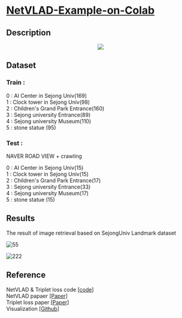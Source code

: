 # [NetVLAD-Example-on-Colab](https://github.com/socome/NetVLAD-Example-on-Colab/blob/master/NetVLAD_manual.ipynb)

## Description

<p align="center">
<img src="https://user-images.githubusercontent.com/44772344/58701146-24cdf800-83dd-11e9-924d-4e5e247bfec3.png">
</p>


## Dataset

### Train : 
0 : AI Center in Sejong Univ(169) </br>
1 : Clock tower in Sejong Univ(98)</br>
2 : Children's Grand Park Entrance(160)</br>
3 : Sejong university Entrance(89)</br>
4 : Sejong university Museum(110)</br>
5 : stone statue (95)</br>

### Test :
NAVER ROAD VIEW + crawling </br>

0 : AI Center in Sejong Univ(15) </br>
1 : Clock tower in Sejong Univ(15)</br>
2 : Children's Grand Park Entrance(17)</br>
3 : Sejong university Entrance(33)</br>
4 : Sejong university Museum(17)</br>
5 : stone statue (15)</br>

## Results

The result of image retrieval based on SejongUniv Landmark dataset

![55](https://user-images.githubusercontent.com/44772344/58888464-64207f80-8722-11e9-8998-b348bcd0c1b8.png)

![222](https://user-images.githubusercontent.com/44772344/58888155-ec525500-8721-11e9-95a9-59b3554dc46c.png)


## Reference

NetVLAD & Triplet loss code  [[code]](https://github.com/lyakaap/NetVLAD-pytorch)</br>
NetVLAD papaer [[Paper]](https://arxiv.org/abs/1511.07247)</br>
Triplet loss paper [[Paper]](https://arxiv.org/abs/1503.03832)</br>
Visualization [[Github]]()
